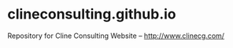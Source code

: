 clineconsulting.github.io
=========================

Repository for Cline Consulting Website – http://www.clinecg.com/

